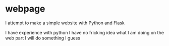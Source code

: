 # webpage

I attempt to make a simple website with Python and Flask

I have experience with python
I have no fricking idea what I am doing on the web part
I will do something I guess